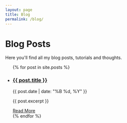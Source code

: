 ```yaml
---
layout: page
title: Blog
permalink: /blog/
---
```


# Blog Posts

Here you'll find all my blog posts, tutorials and thoughts.

<ul class="post-list">
  {% for post in site.posts %}
    <li>
      <h3>
        <a href="{{ post.url | relative_url }}">{{ post.title }}</a>
      </h3>
      <span class="post-date">{{ post.date | date: "%B %d, %Y" }}</span>
      <p>{{ post.excerpt }}</p>
      <a href="{{ post.url | relative_url }}" class="read-more">Read More</a>
    </li>
  {% endfor %}
</ul>

